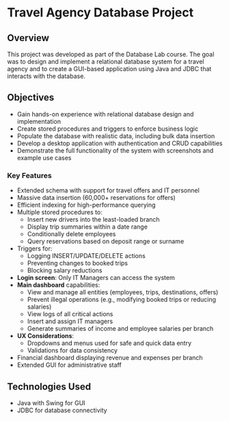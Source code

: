 # Travel Agency Database Project

## Overview
This project was developed as part of the Database Lab course. The goal was to design and implement
a relational database system for a travel agency and to create a GUI-based application using Java and JDBC that interacts with the database.

## Objectives

- Gain hands-on experience with relational database design and implementation
- Create stored procedures and triggers to enforce business logic
- Populate the database with realistic data, including bulk data insertion
- Develop a desktop application with authentication and CRUD capabilities
- Demonstrate the full functionality of the system with screenshots and example use cases

### Key Features

- Extended schema with support for travel offers and IT personnel
- Massive data insertion (60,000+ reservations for offers)
- Efficient indexing for high-performance querying
- Multiple stored procedures to:
  - Insert new drivers into the least-loaded branch
  - Display trip summaries within a date range
  - Conditionally delete employees
  - Query reservations based on deposit range or surname
- Triggers for:
  - Logging INSERT/UPDATE/DELETE actions
  - Preventing changes to booked trips
  - Blocking salary reductions
- **Login screen**: Only IT Managers can access the system
- **Main dashboard** capabilities:
  - View and manage all entities (employees, trips, destinations, offers)
  - Prevent illegal operations (e.g., modifying booked trips or reducing salaries)
  - View logs of all critical actions
  - Insert and assign IT managers
  - Generate summaries of income and employee salaries per branch
- **UX Considerations**:
  - Dropdowns and menus used for safe and quick data entry
  - Validations for data consistency
- Financial dashboard displaying revenue and expenses per branch
- Extended GUI for administrative staff


## Technologies Used

- Java with Swing for GUI
- JDBC for database connectivity
